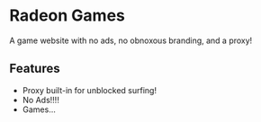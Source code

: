 # Radeon Games
A game website with no ads, no obnoxous branding, and a proxy!
## Features
- Proxy built-in for unblocked surfing!
- No Ads!!!!
- Games...
